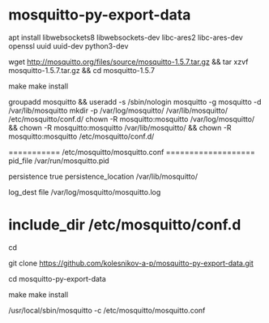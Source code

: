 # mosquitto-py-export-data

apt install libwebsockets8 libwebsockets-dev libc-ares2 libc-ares-dev openssl uuid uuid-dev python3-dev

wget http://mosquitto.org/files/source/mosquitto-1.5.7.tar.gz && tar xzvf mosquitto-1.5.7.tar.gz && cd mosquitto-1.5.7

make
make install

groupadd mosquitto && useradd -s /sbin/nologin mosquitto -g mosquitto -d /var/lib/mosquitto
mkdir -p /var/log/mosquitto/ /var/lib/mosquitto/ /etc/mosquitto/conf.d/
chown -R mosquitto:mosquitto /var/log/mosquitto/ && chown -R mosquitto:mosquitto /var/lib/mosquitto/ && chown -R mosquitto:mosquitto /etc/mosquitto/conf.d/

=========== /etc/mosquitto/mosquitto.conf ===================
pid_file /var/run/mosquitto.pid

persistence true
persistence_location /var/lib/mosquitto/

log_dest file /var/log/mosquitto/mosquitto.log

include_dir /etc/mosquitto/conf.d
==============================================================

cd

git clone https://github.com/kolesnikov-a-p/mosquitto-py-export-data.git

cd mosquitto-py-export-data

make
make install

/usr/local/sbin/mosquitto -c /etc/mosquitto/mosquitto.conf